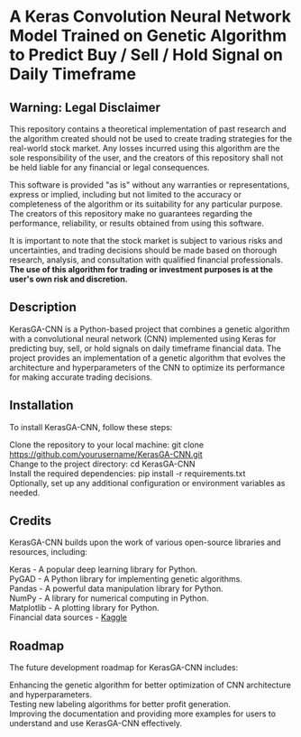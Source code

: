 # A Keras Convolution Neural Network Model Trained on Genetic Algorithm to Predict Buy / Sell / Hold Signal on Daily Timeframe

## Warning: Legal Disclaimer

This repository contains a theoretical implementation of past research and the algorithm created should not be used to create trading strategies for the real-world stock market. Any losses incurred using this algorithm are the sole responsibility of the user, and the creators of this repository shall not be held liable for any financial or legal consequences.

This software is provided "as is" without any warranties or representations, express or implied, including but not limited to the accuracy or completeness of the algorithm or its suitability for any particular purpose. The creators of this repository make no guarantees regarding the performance, reliability, or results obtained from using this software.

It is important to note that the stock market is subject to various risks and uncertainties, and trading decisions should be made based on thorough research, analysis, and consultation with qualified financial professionals. **The use of this algorithm for trading or investment purposes is at the user's own risk and discretion.**

## Description
KerasGA-CNN is a Python-based project that combines a genetic algorithm with a convolutional neural network (CNN) implemented using Keras for predicting buy, sell, or hold signals on daily timeframe financial data. The project provides an implementation of a genetic algorithm that evolves the architecture and hyperparameters of the CNN to optimize its performance for making accurate trading decisions.

## Installation
To install KerasGA-CNN, follow these steps:

Clone the repository to your local machine: git clone https://github.com/yourusername/KerasGA-CNN.git<br> 
Change to the project directory: cd KerasGA-CNN<br> 
Install the required dependencies: pip install -r requirements.txt<br> 
Optionally, set up any additional configuration or environment variables as needed.

## Credits
KerasGA-CNN builds upon the work of various open-source libraries and resources, including:

Keras - A popular deep learning library for Python.<br> 
PyGAD - A Python library for implementing genetic algorithms.<br> 
Pandas - A powerful data manipulation library for Python.<br> 
NumPy - A library for numerical computing in Python.<br> 
Matplotlib - A plotting library for Python.<br> 
Financial data sources - [Kaggle](https://www.kaggle.com/datasets/nikhilkohli/us-stock-market-data-60-extracted-features)

## Roadmap
The future development roadmap for KerasGA-CNN includes:

Enhancing the genetic algorithm for better optimization of CNN architecture and hyperparameters.<br> 
Testing new labeling algorithms for better profit generation.<br> 
Improving the documentation and providing more examples for users to understand and use KerasGA-CNN effectively.<br> 
